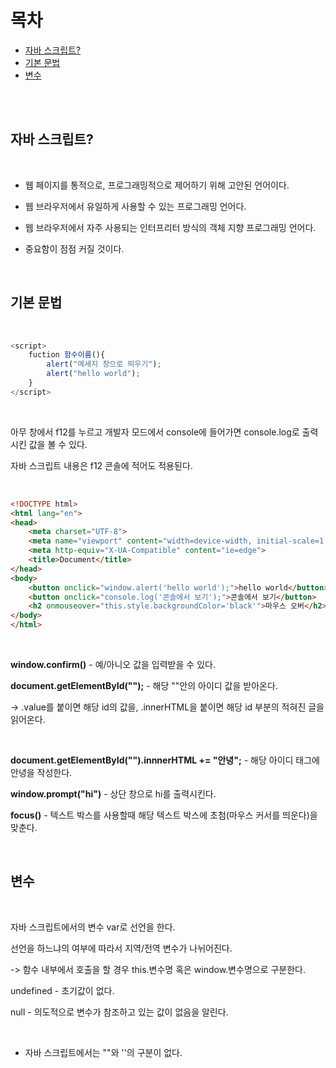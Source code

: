 목차
===============
* [자바 스크립트?](#자바-스크립트?)</br>
* [기본 문법](*기본-문법)<br>
* [변수](#변수)

<br><br>

## 자바 스크립트?

<br>

- 웹 페이지를 통적으로, 프로그래밍적으로 제어하기 위해 고안된 언어이다.

- 웹 브라우저에서 유일하게 사용할 수 있는 프로그래밍 언어다.

- 웹 브라우저에서 자주 사용되는 인터프리터 방식의 객체 지향 프로그래밍 언어다.

- 중요함이 점점 커질 것이다.

<br>

## 기본 문법

<br>

```js
<script>
    fuction 함수이름(){
        alert("메세지 창으로 띄우기");
        alert("hello world");
    }
</script>
```

<br>

아무 창에서 f12를 누르고 개발자 모드에서 console에 들어가면 console.log로 출력시킨 값을 볼 수 있다.

자바 스크립트 내용은 f12 콘솔에 적어도 적용된다.

<br>

```html
<!DOCTYPE html>
<html lang="en">
<head>
    <meta charset="UTF-8">
    <meta name="viewport" content="width=device-width, initial-scale=1.0">
    <meta http-equiv="X-UA-Compatible" content="ie=edge">
    <title>Document</title>
</head>
<body>
    <button onclick="window.alert('hello world');">hello world</button>
    <button onclick="console.log('콘솔에서 보기');">콘솔에서 보기</button>
    <h2 onmouseover="this.style.backgroundColor='black'">마우스 오버</h2>
</body>
</html>
```

<br>

<b>window.confirm()</b> - 예/아니오 값을 입력받을 수 있다.

<b>document.getElementById("");</b> - 해당 ""안의 아이디 값을 받아온다.

-> .value를 붙이면 해당 id의 값을, .innerHTML을 붙이면 해당 id 부분의 적혀진 글을 읽어온다.

<br>

<b>document.getElementById("").innnerHTML += "안녕";</b> - 해당 아이디 태그에 안녕을 작성한다.

<b>window.prompt("hi")</b> - 상단 창으로 hi를 출력시킨다. 

<b>focus()</b> - 텍스트 박스를 사용할때 해당 텍스트 박스에 초첨(마우스 커서를 띄운다)을 맞춘다.

<br>

## 변수

<br>

자바 스크립트에서의 변수 var로 선언을 한다.

선언을 하느냐의 여부에 따라서 지역/전역 변수가 나뉘어진다.

-> 함수 내부에서 호출을 할 경우 this.변수명 혹은 window.변수명으로 구분한다.

undefined - 초기값이 없다.

null - 의도적으로 변수가 참조하고 있는 값이 없음을 알린다.

<br>

* 자바 스크립트에서는 ""와 ''의 구분이 없다.

<br>
